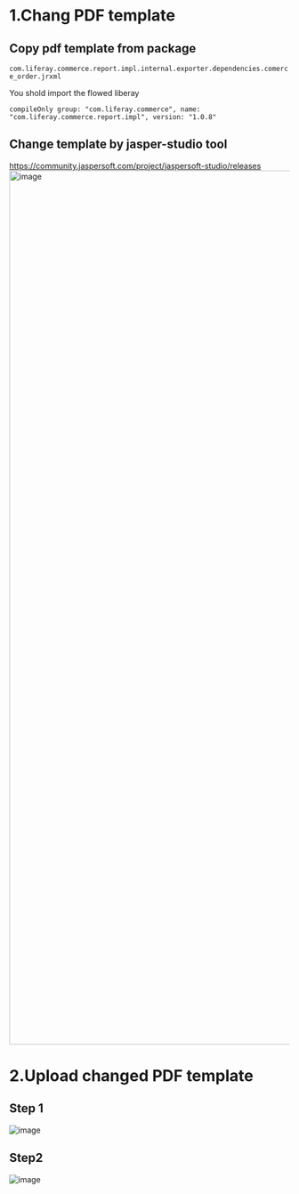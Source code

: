 # 1.Chang PDF template
## Copy pdf template from package
```com.liferay.commerce.report.impl.internal.exporter.dependencies.comerce_order.jrxml```

You shold import the flowed liberay

```compileOnly group: "com.liferay.commerce", name: "com.liferay.commerce.report.impl", version: "1.0.8"```

## Change template by jasper-studio tool
https://community.jaspersoft.com/project/jaspersoft-studio/releases
<img width="1572" alt="image" src="https://user-images.githubusercontent.com/94338831/173263227-9464af54-22de-4c90-bfa2-e40129774290.png">


# 2.Upload changed PDF template
## Step 1
![image](https://user-images.githubusercontent.com/94338831/173262665-71fd19a7-a8df-4b22-8b8d-8e84e86b14e9.png)

## Step2
![image](https://user-images.githubusercontent.com/94338831/173262773-2073037e-529f-4f3b-8c35-4c7d86277a41.png)

